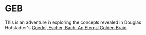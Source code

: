 # GEB

This is an adventure in exploring the concepts revealed in Douglas Hofstadter's [Goedel, Escher, Bach: An Eternal Golden Braid](https://en.wikipedia.org/wiki/G%C3%B6del,_Escher,_Bach).

